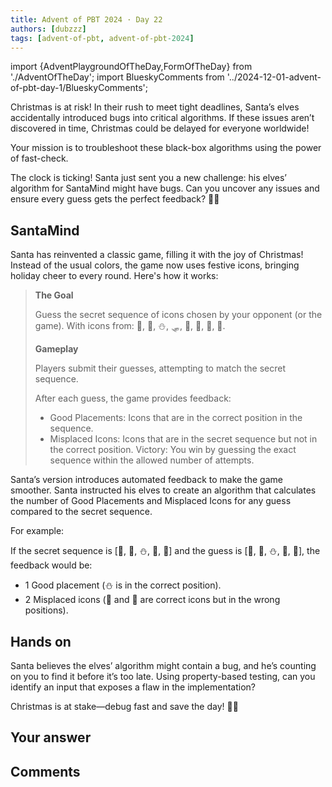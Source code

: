 ```yaml
---
title: Advent of PBT 2024 · Day 22
authors: [dubzzz]
tags: [advent-of-pbt, advent-of-pbt-2024]
---
```


import {AdventPlaygroundOfTheDay,FormOfTheDay} from './AdventOfTheDay';
import BlueskyComments from '../2024-12-01-advent-of-pbt-day-1/BlueskyComments';

Christmas is at risk! In their rush to meet tight deadlines, Santa’s elves accidentally introduced bugs into critical algorithms. If these issues aren’t discovered in time, Christmas could be delayed for everyone worldwide!

Your mission is to troubleshoot these black-box algorithms using the power of fast-check.

The clock is ticking! Santa just sent you a new challenge: his elves’ algorithm for SantaMind might have bugs. Can you uncover any issues and ensure every guess gets the perfect feedback? 🎄✨

<!--truncate-->

## SantaMind

Santa has reinvented a classic game, filling it with the joy of Christmas! Instead of the usual colors, the game now uses festive icons, bringing holiday cheer to every round. Here's how it works:

> **The Goal**
>
> Guess the secret sequence of icons chosen by your opponent (or the game). With icons from: 🎄, 🦌, ⛄, 🛷, 🎈, 🎀, 🎅, 🎁.
>
> **Gameplay**
>
> Players submit their guesses, attempting to match the secret sequence.
>
> After each guess, the game provides feedback:
>
> - Good Placements: Icons that are in the correct position in the sequence.
> - Misplaced Icons: Icons that are in the secret sequence but not in the correct position.
>   Victory: You win by guessing the exact sequence within the allowed number of attempts.

Santa’s version introduces automated feedback to make the game smoother. Santa instructed his elves to create an algorithm that calculates the number of Good Placements and Misplaced Icons for any guess compared to the secret sequence.

For example:

If the secret sequence is [🎄, 🎁, ⛄, 🎈, 🎅] and the guess is [🎁, 🎄, ⛄, 🎄, 🦌], the feedback would be:

- 1 Good placement (⛄ is in the correct position).
- 2 Misplaced icons (🎄 and 🎁 are correct icons but in the wrong positions).

## Hands on

Santa believes the elves’ algorithm might contain a bug, and he’s counting on you to find it before it’s too late. Using property-based testing, can you identify an input that exposes a flaw in the implementation?

Christmas is at stake—debug fast and save the day! 🎅✨

<AdventPlaygroundOfTheDay />

## Your answer

<FormOfTheDay />

## Comments

<BlueskyComments url="" />
